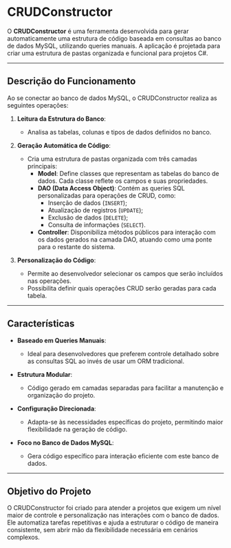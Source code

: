 # CRUDConstructor

O **CRUDConstructor** é uma ferramenta desenvolvida para gerar automaticamente uma estrutura de código baseada em consultas ao banco de dados MySQL, utilizando queries manuais. A aplicação é projetada para criar uma estrutura de pastas organizada e funcional para projetos C#.

---

## **Descrição do Funcionamento**

Ao se conectar ao banco de dados MySQL, o CRUDConstructor realiza as seguintes operações:

1. **Leitura da Estrutura do Banco**:
   - Analisa as tabelas, colunas e tipos de dados definidos no banco.

2. **Geração Automática de Código**:
   - Cria uma estrutura de pastas organizada com três camadas principais:
     - **Model**: Define classes que representam as tabelas do banco de dados. Cada classe reflete os campos e suas propriedades.
     - **DAO (Data Access Object)**: Contém as queries SQL personalizadas para operações de CRUD, como:
       - Inserção de dados (`INSERT`);
       - Atualização de registros (`UPDATE`);
       - Exclusão de dados (`DELETE`);
       - Consulta de informações (`SELECT`).
     - **Controller**: Disponibiliza métodos públicos para interação com os dados gerados na camada DAO, atuando como uma ponte para o restante do sistema.

3. **Personalização do Código**:
   - Permite ao desenvolvedor selecionar os campos que serão incluídos nas operações.
   - Possibilita definir quais operações CRUD serão geradas para cada tabela.

---

## **Características**

- **Baseado em Queries Manuais**:
  - Ideal para desenvolvedores que preferem controle detalhado sobre as consultas SQL ao invés de usar um ORM tradicional.
  
- **Estrutura Modular**:
  - Código gerado em camadas separadas para facilitar a manutenção e organização do projeto.

- **Configuração Direcionada**:
  - Adapta-se às necessidades específicas do projeto, permitindo maior flexibilidade na geração de código.

- **Foco no Banco de Dados MySQL**:
  - Gera código específico para interação eficiente com este banco de dados.

---

## **Objetivo do Projeto**

O CRUDConstructor foi criado para atender a projetos que exigem um nível maior de controle e personalização nas interações com o banco de dados. Ele automatiza tarefas repetitivas e ajuda a estruturar o código de maneira consistente, sem abrir mão da flexibilidade necessária em cenários complexos.
